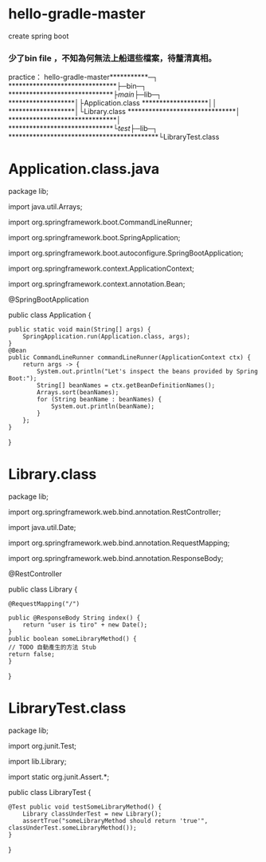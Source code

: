 # hello-gradle-master
create spring boot 

### 少了bin file ，不知為何無法上船這些檔案，待釐清真相。

practice：
hello-gradle-master***********─┐
*******************************├─bin─┐
*******************************├main*├─lib─┐
*******************************│************├Application.class
*******************************│************│
*******************************│************└Library.class
*******************************│
*******************************│
*******************************└test*├─lib─┐
*******************************************└LibraryTest.class
                                                

# Application.class.java

package lib;

import java.util.Arrays;

import org.springframework.boot.CommandLineRunner;

import org.springframework.boot.SpringApplication;

import org.springframework.boot.autoconfigure.SpringBootApplication;

import org.springframework.context.ApplicationContext;

import org.springframework.context.annotation.Bean;



@SpringBootApplication



public class Application {


    public static void main(String[] args) {
        SpringApplication.run(Application.class, args);
    }
    @Bean
    public CommandLineRunner commandLineRunner(ApplicationContext ctx) {
        return args -> {
            System.out.println("Let's inspect the beans provided by Spring Boot:");
            String[] beanNames = ctx.getBeanDefinitionNames();
            Arrays.sort(beanNames);
            for (String beanName : beanNames) {
                System.out.println(beanName);
            }
        };
    }	
}



# Library.class

package lib;


import org.springframework.web.bind.annotation.RestController;

import java.util.Date;

import org.springframework.web.bind.annotation.RequestMapping;

import org.springframework.web.bind.annotation.ResponseBody;

@RestController



public class Library {

    @RequestMapping("/")
    
    public @ResponseBody String index() {
        return "user is tiro" + new Date();
    }
    public boolean someLibraryMethod() {
	// TODO 自動產生的方法 Stub
	return false;
	}
}



# LibraryTest.class

package lib;

import org.junit.Test;

import lib.Library;

import static org.junit.Assert.*;

public class LibraryTest {

    @Test public void testSomeLibraryMethod() {
        Library classUnderTest = new Library();
        assertTrue("someLibraryMethod should return 'true'", classUnderTest.someLibraryMethod());
    }
}
